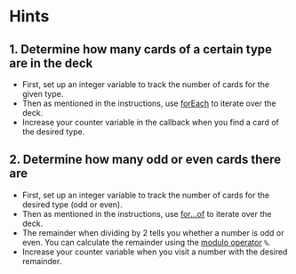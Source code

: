 # Hints

## 1. Determine how many cards of a certain type are in the deck

- First, set up an integer variable to track the number of cards for the given type.
- Then as mentioned in the instructions, use [forEach][mdn-foreach] to iterate over the deck.
- Increase your counter variable in the callback when you find a card of the desired type.

## 2. Determine how many odd or even cards there are

- First, set up an integer variable to track the number of cards for the desired type (odd or even).
- Then as mentioned in the instructions, use [for...of][mdn-for-of] to iterate over the deck.
- The remainder when dividing by 2 tells you whether a number is odd or even.
  You can calculate the remainder using the [modulo operator][mdn-modulo] `%`.
- Increase your counter variable when you visit a number with the desired remainder.

[mdn-foreach]: https://developer.mozilla.org/en-US/docs/Web/JavaScript/Reference/Global_Objects/Array/forEach
[mdn-for-of]: https://developer.mozilla.org/en-US/docs/Web/JavaScript/Reference/Statements/for...of
[mdn-modulo]: https://developer.mozilla.org/en-US/docs/Web/JavaScript/Reference/Operators/Remainder